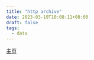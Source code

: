 ```yaml
---
title: "http archive"
date: 2023-03-19T10:08:11+08:00
draft: false
tags:
  - data
---
```


[主页](https://httparchive.org/)
